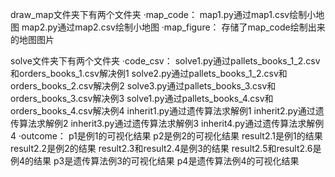 draw_map文件夹下有两个文件夹
	·map_code：
		map1.py通过map1.csv绘制小地图
		map2.py通过map2.csv绘制小地图
	·map_figure：
		存储了map_code绘制出来的地图图片

solve文件夹下有两个文件夹
	·code_csv：
		solve1.py通过pallets_books_1_2.csv和orders_books_1.csv解决例1
		solve2.py通过pallets_books_1_2.csv和orders_books_2.csv解决例2
		solve3.py通过pallets_books_3.csv和orders_books_3.csv解决例3
		solve1.py通过pallets_books_4.csv和orders_books_4.csv解决例4
		inherit1.py通过遗传算法求解例1
		inherit2.py通过遗传算法求解例2
		inherit3.py通过遗传算法求解例3
		inherit4.py通过遗传算法求解例4
	·outcome：
		p1是例1的可视化结果
		p2是例2的可视化结果
		result2.1是例1的结果
		result2.2是例2的结果
		result2.3和result2.4是例3的结果
		result2.5和result2.6是例4的结果
		p3是遗传算法例3的可视化结果
		p4是遗传算法例4的可视化结果

		